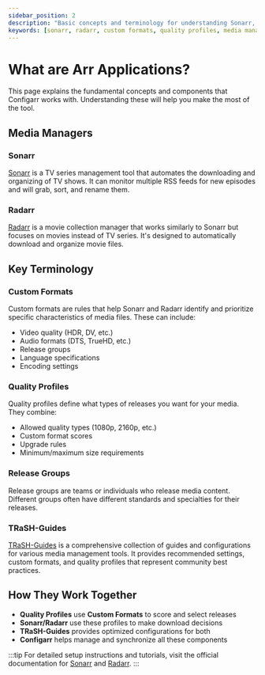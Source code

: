 ```yaml
---
sidebar_position: 2
description: "Basic concepts and terminology for understanding Sonarr, Radarr, and custom formats"
keywords: [sonarr, radarr, custom formats, quality profiles, media management, automation]
---
```


# What are Arr Applications?

This page explains the fundamental concepts and components that Configarr works with. Understanding these will help you make the most of the tool.

## Media Managers

### Sonarr

[Sonarr](https://sonarr.tv/) is a TV series management tool that automates the downloading and organizing of TV shows. It can monitor multiple RSS feeds for new episodes and will grab, sort, and rename them.

### Radarr

[Radarr](https://radarr.video/) is a movie collection manager that works similarly to Sonarr but focuses on movies instead of TV series. It's designed to automatically download and organize movie files.

## Key Terminology

### Custom Formats

Custom formats are rules that help Sonarr and Radarr identify and prioritize specific characteristics of media files. These can include:

- Video quality (HDR, DV, etc.)
- Audio formats (DTS, TrueHD, etc.)
- Release groups
- Language specifications
- Encoding settings

### Quality Profiles

Quality profiles define what types of releases you want for your media. They combine:

- Allowed quality types (1080p, 2160p, etc.)
- Custom format scores
- Upgrade rules
- Minimum/maximum size requirements

### Release Groups

Release groups are teams or individuals who release media content. Different groups often have different standards and specialties for their releases.

### TRaSH-Guides

[TRaSH-Guides](https://trash-guides.info/) is a comprehensive collection of guides and configurations for various media management tools. It provides recommended settings, custom formats, and quality profiles that represent community best practices.

## How They Work Together

- **Quality Profiles** use **Custom Formats** to score and select releases
- **Sonarr/Radarr** use these profiles to make download decisions
- **TRaSH-Guides** provides optimized configurations for both
- **Configarr** helps manage and synchronize all these components

:::tip
For detailed setup instructions and tutorials, visit the official documentation for [Sonarr](https://wiki.servarr.com/sonarr) and [Radarr](https://wiki.servarr.com/radarr).
:::
